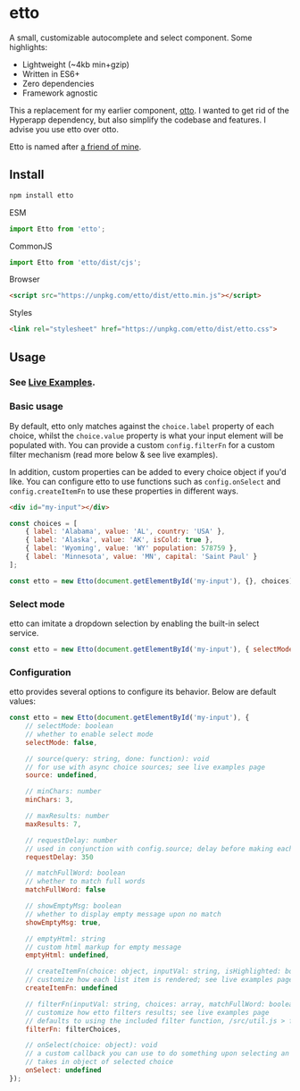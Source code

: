 etto
===

A small, customizable autocomplete and select component. Some highlights:

* Lightweight (~4kb min+gzip)
* Written in ES6+
* Zero dependencies
* Framework agnostic

This a replacement for my earlier component, [otto](https://github.com/kevinfiol/otto). I wanted to get rid of the Hyperapp dependency, but also simplify the codebase and features. I advise you use etto over otto.

Etto is named after [a friend of mine](https://github.com/ettore34).

## Install

```bash
npm install etto
```

ESM
```js
import Etto from 'etto';
```
CommonJS
```js
import Etto from 'etto/dist/cjs';
```
Browser
```html
<script src="https://unpkg.com/etto/dist/etto.min.js"></script>
```
Styles
```html
<link rel="stylesheet" href="https://unpkg.com/etto/dist/etto.css">
```

## Usage

### See [Live Examples](https://kevinfiol.github.io/etto/).

### Basic usage

By default, etto only matches against the `choice.label` property of each choice, whilst the `choice.value` property is what your input element will be populated with. You can provide a custom `config.filterFn` for a custom filter mechanism (read more below & see live examples).

In addition, custom properties can be added to every choice object if you'd like. You can configure etto to use functions such as `config.onSelect` and `config.createItemFn` to use these properties in different ways.

```html
<div id="my-input"></div>
```

```js
const choices = [
    { label: 'Alabama', value: 'AL', country: 'USA' },
    { label: 'Alaska', value: 'AK', isCold: true },
    { label: 'Wyoming', value: 'WY' population: 578759 },
    { label: 'Minnesota', value: 'MN', capital: 'Saint Paul' }
];

const etto = new Etto(document.getElementById('my-input'), {}, choices);
```

### Select mode

etto can imitate a dropdown selection by enabling the built-in select service.

```js
const etto = new Etto(document.getElementById('my-input'), { selectMode: true }, choices);
```

### Configuration

etto provides several options to configure its behavior. Below are default values:

```js
const etto = new Etto(document.getElementById('my-input'), {
    // selectMode: boolean
    // whether to enable select mode
    selectMode: false,

    // source(query: string, done: function): void
    // for use with async choice sources; see live examples page
    source: undefined,

    // minChars: number
    minChars: 3,

    // maxResults: number
    maxResults: 7,

    // requestDelay: number
    // used in conjunction with config.source; delay before making each request in milliseconds
    requestDelay: 350

    // matchFullWord: boolean
    // whether to match full words
    matchFullWord: false

    // showEmptyMsg: boolean
    // whether to display empty message upon no match
    showEmptyMsg: true,

    // emptyHtml: string
    // custom html markup for empty message
    emptyHtml: undefined,

    // createItemFn(choice: object, inputVal: string, isHighlighted: boolean, isSelected: boolean): string
    // customize how each list item is rendered; see live examples page
    createItemFn: undefined

    // filterFn(inputVal: string, choices: array, matchFullWord: boolean, maxResults: number): array
    // customize how etto filters results; see live examples page
    // defaults to using the included filter function, /src/util.js > filterChoices
    filterFn: filterChoices,

    // onSelect(choice: object): void
    // a custom callback you can use to do something upon selecting an item from the list
    // takes in object of selected choice
    onSelect: undefined
});
```